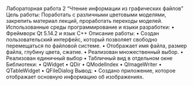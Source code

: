 Лабораторная работа 2 “Чтение информации из
графических файлов”
Цель работы:
Поработать с различными цветовыми моделями, закрепить материал лекций,
проработать переходы моделей.
Использованные среды программирование и языки
разработки:
• Фреймворк Qt 5.14.2 и язык C++
Описание работы:
• Создан пользовательский интерфейс, который позволяет свободно
перемещаться по файловой системе.
• Отображает имя файла, размер файла, глубину цвета, сжатие.
• Реализован множественный выбор.
• Реализован единичный выбор
• Табличный вид в отдельном окне
Библиотеки:
• QWidget
• QDir
• QModelIndex
• QImageWriter
• QTableWidget
• QFileDialog
Вывод:
• Создано приложение, которое отображает основную информацию об
изображениях.
